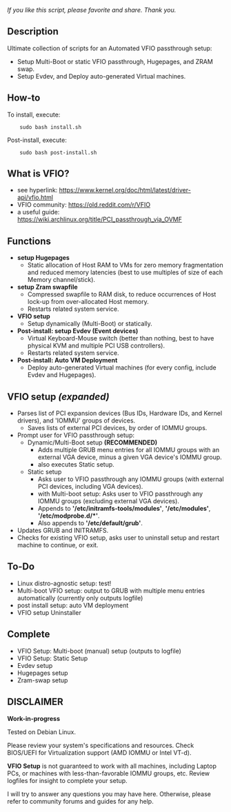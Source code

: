 *If you like this script, please favorite and share. Thank you.*

## Description
Ultimate collection of scripts for an Automated VFIO passthrough setup:
* Setup Multi-Boot or static VFIO passthrough, Hugepages, and ZRAM swap.
* Setup Evdev, and Deploy auto-generated Virtual machines.

## How-to
To install, execute:

        sudo bash install.sh

Post-install, execute:

        sudo bash post-install.sh

## What is VFIO?
* see hyperlink:        https://www.kernel.org/doc/html/latest/driver-api/vfio.html
* VFIO community:       https://old.reddit.com/r/VFIO
* a useful guide:       https://wiki.archlinux.org/title/PCI_passthrough_via_OVMF

## Functions
* **setup Hugepages**
    * Static allocation of Host RAM to VMs for zero memory fragmentation and reduced memory latencies (best to use multiples of size of each Memory channel/stick).
* **setup Zram swapfile**
    * Compressed swapfile to RAM disk, to reduce occurrences of Host lock-up from over-allocated Host memory.
    * Restarts related system service.
* **VFIO setup**
    * Setup dynamically (Multi-Boot) or statically.
* **Post-install: setup Evdev (Event devices)**
    * Virtual Keyboard-Mouse switch (better than nothing, best to have physical KVM and multiple PCI USB controllers).
    * Restarts related system service.
* **Post-install: Auto VM Deployment**
    * Deploy auto-generated Virtual machines (for every config, include Evdev and Hugepages).

## VFIO setup *(expanded)*
* Parses list of PCI expansion devices (Bus IDs, Hardware IDs, and Kernel drivers), and 'IOMMU' groups of devices.
    * Saves lists of external PCI devices, by order of IOMMU groups.
* Prompt user for VFIO passthrough setup:
    * Dynamic/Multi-Boot setup **(RECOMMENDED)**
        * Adds multiple GRUB menu entries for all IOMMU groups with an external VGA device, minus a given VGA device's IOMMU group.
        * also executes Static setup.
    * Static setup
        * Asks user to VFIO passthrough any IOMMU groups (with external PCI devices, including VGA devices).
        * with Multi-boot setup: Asks user to VFIO passthrough any IOMMU groups (excluding external VGA devices).
        * Appends to **'/etc/initramfs-tools/modules'**, **'/etc/modules'**, **'/etc/modprobe.d/*'**.
        * Also appends to **'/etc/default/grub'**.         
* Updates GRUB and INITRAMFS.
* Checks for existing VFIO setup, asks user to uninstall setup and restart machine to continue, or exit.

## To-Do
* Linux distro-agnostic setup: test!
* Multi-boot VFIO setup:    output to GRUB with multiple menu entries automatically (currently only outputs logfile)
* post install setup:       auto VM deployment
* VFIO setup Uninstaller

## Complete
* VFIO Setup: Multi-boot (manual) setup (outputs to logfile)
* VFIO Setup: Static Setup
* Evdev setup
* Hugepages setup
* Zram-swap setup

## DISCLAIMER
**Work-in-progress**

Tested on Debian Linux.

Please review your system's specifications and resources. Check BIOS/UEFI for Virtualization support (AMD IOMMU or Intel VT-d).

**VFIO Setup** is not guaranteed to work with all machines, including Laptop PCs, or machines with less-than-favorable IOMMU groups, etc.
Review logfiles for insight to complete your setup.

I will try to answer any questions you may have here. Otherwise, please refer to community forums and guides for any help.